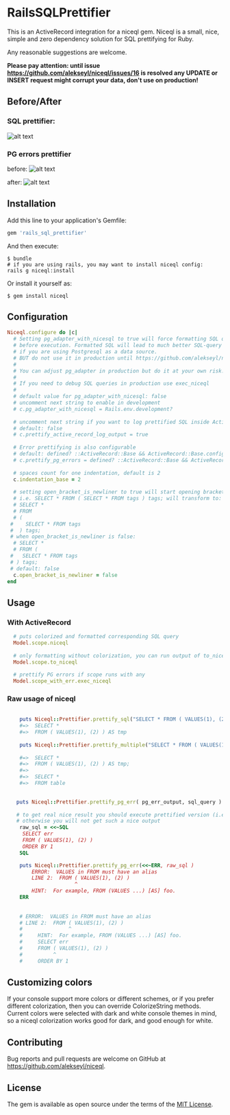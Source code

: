 # RailsSQLPrettifier

This is an ActiveRecord integration for a niceql gem.
Niceql is a small, nice, simple and zero dependency solution for SQL prettifying for Ruby. 

Any reasonable suggestions are welcome. 

**Please pay attention: until issue https://github.com/alekseyl/niceql/issues/16 is resolved any UPDATE or INSERT request might corrupt your data, don't use on production!**

 
## Before/After 
### SQL prettifier: 
![alt text](https://github.com/alekseyl/niceql/raw/master/to_niceql.png "To_niceql")

### PG errors prettifier 

before: 
![alt text](https://github.com/alekseyl/niceql/raw/master/err_was.png "To_niceql")

after:
![alt text](https://github.com/alekseyl/niceql/raw/master/err_now.png "To_niceql")


## Installation

Add this line to your application's Gemfile:

```ruby
gem 'rails_sql_prettifier'
```

And then execute:

    $ bundle
    # if you are using rails, you may want to install niceql config:
    rails g niceql:install 

Or install it yourself as:

    $ gem install niceql

## Configuration

```ruby
Niceql.configure do |c|
  # Setting pg_adapter_with_nicesql to true will force formatting SQL queries
  # before execution. Formatted SQL will lead to much better SQL-query debugging and much more clearer error messages 
  # if you are using Postgresql as a data source. 
  # BUT do not use it in production until https://github.com/alekseyl/niceql/issues/16 is resolved 
  # 
  # You can adjust pg_adapter in production but do it at your own risk!
  # 
  # If you need to debug SQL queries in production use exec_niceql
  # 
  # default value for pg_adapter_with_nicesql: false
  # uncomment next string to enable in development
  # c.pg_adapter_with_nicesql = Rails.env.development?
  
  # uncomment next string if you want to log prettified SQL inside ActiveRecord logging. 
  # default: false
  # c.prettify_active_record_log_output = true
  
  # Error prettifying is also configurable
  # default: defined? ::ActiveRecord::Base && ActiveRecord::Base.configurations[Rails.env]['adapter'] == 'postgresql'
  # c.prettify_pg_errors = defined? ::ActiveRecord::Base && ActiveRecord::Base.configurations[Rails.env]['adapter'] == 'postgresql'
  
  # spaces count for one indentation, default is 2
  c.indentation_base = 2
  
  # setting open_bracket_is_newliner to true will start opening brackets '(' with nested subqueries from new line 
  # i.e. SELECT * FROM ( SELECT * FROM tags ) tags; will transform to: 
  # SELECT * 
  # FROM 
  # ( 
 #    SELECT * FROM tags 
 #  ) tags;
 # when open_bracket_is_newliner is false: 
  # SELECT * 
  # FROM ( 
 #   SELECT * FROM tags 
 # ) tags; 
 # default: false
  c.open_bracket_is_newliner = false
end
```

## Usage

### With ActiveRecord

```ruby
  # puts colorized and formatted corresponding SQL query
  Model.scope.niceql
  
  # only formatting without colorization, you can run output of to_niceql as a SQL query in connection.execute  
  Model.scope.to_niceql
  
  # prettify PG errors if scope runs with any 
  Model.scope_with_err.exec_niceql 
```

### Raw usage of niceql

```ruby
   
    puts Niceql::Prettifier.prettify_sql("SELECT * FROM ( VALUES(1), (2) ) AS tmp")
    #=>  SELECT * 
    #=>  FROM ( VALUES(1), (2) ) AS tmp
    
    puts Niceql::Prettifier.prettify_multiple("SELECT * FROM ( VALUES(1), (2) ) AS tmp; SELECT * FROM table")
    
    #=>  SELECT * 
    #=>  FROM ( VALUES(1), (2) ) AS tmp;
    #=>
    #=>  SELECT * 
    #=>  FROM table
    

   puts Niceql::Prettifier.prettify_pg_err( pg_err_output, sql_query )
   
   # to get real nice result you should execute prettified version (i.e. execute( prettified_sql ) !) of query on your DB! 
   # otherwise you will not get such a nice output
    raw_sql = <<~SQL
     SELECT err 
     FROM ( VALUES(1), (2) )
     ORDER BY 1
    SQL

    puts Niceql::Prettifier.prettify_pg_err(<<~ERR, raw_sql )
        ERROR:  VALUES in FROM must have an alias
        LINE 2:  FROM ( VALUES(1), (2) )
                      ^
        HINT:  For example, FROM (VALUES ...) [AS] foo.
    ERR
       
    
    # ERROR:  VALUES in FROM must have an alias
    # LINE 2:  FROM ( VALUES(1), (2) )
    #               ^
    #     HINT:  For example, FROM (VALUES ...) [AS] foo.
    #     SELECT err
    #     FROM ( VALUES(1), (2) )
    #          ^
    #     ORDER BY 1

```

## Customizing colors
If your console support more colors or different schemes, or if you prefer different colorization, then you can override ColorizeString methods. 
Current colors were selected with dark and white console themes in mind, so a niceql colorization works good for dark, and good enough for white.

## 

## Contributing

Bug reports and pull requests are welcome on GitHub at https://github.com/alekseyl/niceql.

## License

The gem is available as open source under the terms of the [MIT License](http://opensource.org/licenses/MIT).

